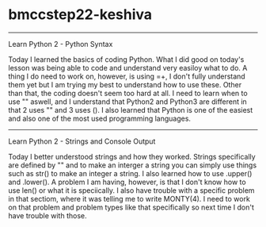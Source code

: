 # bmccstep22-keshiva
-------------------------------------------------------------------------------------------------------------------------------------------------------------------------
Learn Python 2 - Python Syntax

Today I learned the basics of coding Python. What I did good on today's lesson was being able to code and understand very easiloy what to do. A thing I do need to work on, however, is using =+, I don't fully understand them yet but I am trying my best to understand how to use these. Other than that, the coding doesn't seem too hard at all. I need to learn when to use "" aswell, and I understand that Python2 and Python3 are different in that 2 uses "" and 3 uses (). I also learned that Python is one of the easiest and also one of the most used programming languages.

-------------------------------------------------------------------------------------------------------------------------------------------------------------------------
Learn Python 2 - Strings and Console Output

Today I better understood strings and how they worked. Strings specifically are defined by "" and to make an interger a string you can simply use things such as str() to make an integer a string. I also learned how to use .upper() and .lower(). A problem I am having, however, is that I don't know how to use len() or what it is speciically. I also have trouble with a specific problem in that sectiom, where it was telling me to write MONTY(4). I need to work on  that problem and problem types like that specifically so next time I don't have trouble with those.
